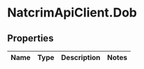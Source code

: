 # NatcrimApiClient.Dob

## Properties

Name | Type | Description | Notes
------------ | ------------- | ------------- | -------------



